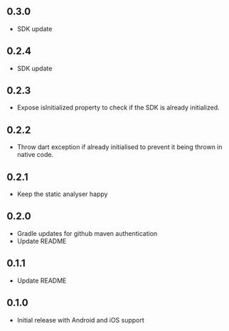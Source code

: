 ## 0.3.0

* SDK update

## 0.2.4

* SDK update

## 0.2.3

* Expose isInitialized property to check if the SDK is already initialized.

## 0.2.2

* Throw dart exception if already initialised to prevent it being thrown in native code.

## 0.2.1

* Keep the static analyser happy

## 0.2.0

* Gradle updates for github maven authentication
* Update README

## 0.1.1

* Update README

## 0.1.0

* Initial release with Android and iOS support
